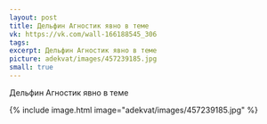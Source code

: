 ```yaml
---
layout: post
title: Дельфин Агностик явно в теме
vk: https://vk.com/wall-166188545_306
tags: 
excerpt: Дельфин Агностик явно в теме
picture: adekvat/images/457239185.jpg
small: true
---
```

Дельфин Агностик явно в теме

{% include image.html image="adekvat/images/457239185.jpg" %}
